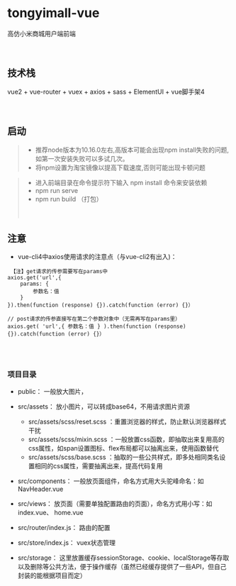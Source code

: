 # tongyimall-vue
高仿小米商城用户端前端
<br><br><br>
## 技术栈
vue2 + vue-router + vuex + axios + sass + ElementUI + vue脚手架4
<br><br><br>
## 启动
> + 推荐node版本为10.16.0左右,高版本可能会出现npm install失败的问题,如第一次安装失败可以多试几次。
> + 将npm设置为淘宝镜像以提高下载速度,否则可能出现卡顿问题

> + 进入前端目录在命令提示符下输入 npm install 命令来安装依赖
> + npm run serve 
> + npm run build （打包）
<br><br><br>
## 注意
- vue-cli4中axios使用请求的注意点（与vue-cli2有出入)：
```
 【注】get请求的传参需要写在params中
axios.get('url',{
	params: {
		参数名：值
	}
}).then(function (response) {}).catch(function (error) {}）

// post请求的传参直接写在第二个参数对象中（无需再写在params里）
axios.get( 'url',{ 参数名：值 } ).then(function (response) {}).catch(function (error) {}）
```
<br><br>

### 项目目录
  * public： 一般放大图片，
  * src/assets： 放小图片，可以转成base64，不用请求图片资源
  	* src/assets/scss/reset.scss ：重置浏览器的样式，防止默认浏览器样式干扰
  	* src/assets/scss/mixin.scss ：一般放置css函数，即抽取出来复用高的css属性，如span设置图标、flex布局都可以抽离出来，使用函数替代
  	* src/assets/scss/base.scss ：抽取的一些公共样式，即多处相同类名设置相同的css属性，需要抽离出来，提高代码复用

  * src/components： 一般放页面组件，命名方式用大头驼峰命名：如 NavHeader.vue
  * src/views： 放页面（需要单独配置路由的页面），命名方式用小写：如 index.vue、 home.vue

  * src/router/index.js： 路由的配置
  * src/store/index.js： vuex状态管理
  * src/storage： 这里放置缓存sessionStorage、cookie、localStorage等存取以及删除等公共方法，便于操作缓存（虽然已经缓存提供了一些API，但自己封装的能根据项目而定）
<br>
